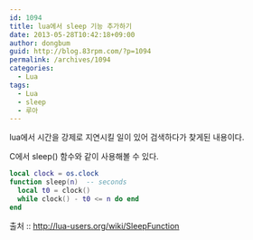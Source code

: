 ```yaml
---
id: 1094
title: lua에서 sleep 기능 추가하기
date: 2013-05-28T10:42:18+09:00
author: dongbum
guid: http://blog.83rpm.com/?p=1094
permalink: /archives/1094
categories:
  - Lua
tags:
  - Lua
  - sleep
  - 루아
---
```

lua에서 시간을 강제로 지연시킬 일이 있어 검색하다가 찾게된 내용이다.

C에서 sleep() 함수와 같이 사용해볼 수 있다.

```lua
local clock = os.clock
function sleep(n)  -- seconds
  local t0 = clock()
  while clock() - t0 <= n do end
end
```

출처 :: <http://lua-users.org/wiki/SleepFunction>
